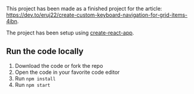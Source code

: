 This project has been made as a finished project for the article: https://dev.to/eruj22/create-custom-keyboard-navigation-for-grid-items-4ibn.

The project has been setup using [create-react-app](https://create-react-app.dev/).

## Run the code locally

1. Download the code or fork the repo
2. Open the code in your favorite code editor
3. Run `npm install`
4. Run `npm start`
